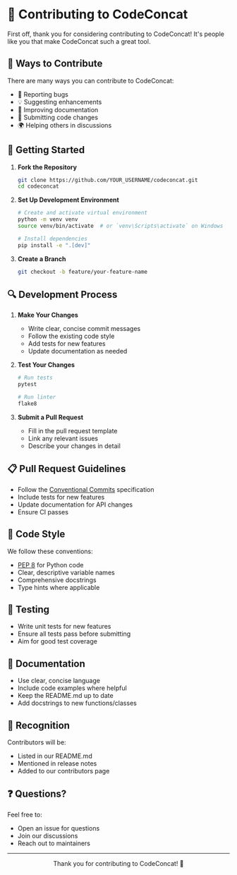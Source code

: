 # 🤝 Contributing to CodeConcat

First off, thank you for considering contributing to CodeConcat! It's people like you that make CodeConcat such a great tool.

## 🎯 Ways to Contribute

There are many ways you can contribute to CodeConcat:

- 🐛 Reporting bugs
- 💡 Suggesting enhancements
- 📝 Improving documentation
- 🔧 Submitting code changes
- 🌍 Helping others in discussions

## 🚀 Getting Started

1. **Fork the Repository**
   ```bash
   git clone https://github.com/YOUR_USERNAME/codeconcat.git
   cd codeconcat
   ```

2. **Set Up Development Environment**
   ```bash
   # Create and activate virtual environment
   python -m venv venv
   source venv/bin/activate  # or `venv\Scripts\activate` on Windows
   
   # Install dependencies
   pip install -e ".[dev]"
   ```

3. **Create a Branch**
   ```bash
   git checkout -b feature/your-feature-name
   ```

## 🔍 Development Process

1. **Make Your Changes**
   - Write clear, concise commit messages
   - Follow the existing code style
   - Add tests for new features
   - Update documentation as needed

2. **Test Your Changes**
   ```bash
   # Run tests
   pytest
   
   # Run linter
   flake8
   ```

3. **Submit a Pull Request**
   - Fill in the pull request template
   - Link any relevant issues
   - Describe your changes in detail

## 📋 Pull Request Guidelines

- Follow the [Conventional Commits](https://www.conventionalcommits.org/) specification
- Include tests for new features
- Update documentation for API changes
- Ensure CI passes

## 🎨 Code Style

We follow these conventions:
- [PEP 8](https://www.python.org/dev/peps/pep-0008/) for Python code
- Clear, descriptive variable names
- Comprehensive docstrings
- Type hints where applicable

## 🧪 Testing

- Write unit tests for new features
- Ensure all tests pass before submitting
- Aim for good test coverage

## 📝 Documentation

- Use clear, concise language
- Include code examples where helpful
- Keep the README.md up to date
- Add docstrings to new functions/classes

## 🎉 Recognition

Contributors will be:
- Listed in our README.md
- Mentioned in release notes
- Added to our contributors page

## ❓ Questions?

Feel free to:
- Open an issue for questions
- Join our discussions
- Reach out to maintainers
---

<p align="center">
Thank you for contributing to CodeConcat! 🙏
</p>
